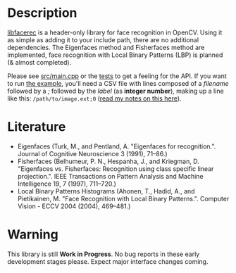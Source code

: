 # Description

[libfacerec](http://www.github.com/bytefish/libfacerec) is a header-only library for face recognition in OpenCV. Using it as simple as adding it to your include path, there are no additional dependencies. The Eigenfaces method and Fisherfaces method are implemented, face recognition with Local Binary Patterns (LBP) is planned (& almost completed). 

Please see [src/main.cpp](https://github.com/bytefish/libfacerec/blob/master/src/main.cpp) or the [tests](https://github.com/bytefish/libfacerec/tree/master/test) to get a feeling for the API. If you want to run [the example]([src/main.cpp](https://github.com/bytefish/libfacerec/blob/master/src/main.cpp)), you'll need a CSV file with lines composed of a _filename_ followed by a _;_ followed by the _label_ (as **integer number**), making up a line like this: `/path/to/image.ext;0` ([read my notes on this here](http://www.bytefish.de/blog/fisherfaces_in_opencv)). 

# Literature

* Eigenfaces (Turk, M., and Pentland, A. "Eigenfaces for recognition.". Journal of Cognitive Neuroscience 3 (1991), 71–86.)
* Fisherfaces (Belhumeur, P. N., Hespanha, J., and Kriegman, D. "Eigenfaces vs. Fisherfaces: Recognition using class specific linear projection.". IEEE Transactions on Pattern Analysis and Machine Intelligence 19, 7 (1997), 711–720.)
* Local Binary Patterns Histograms (Ahonen, T., Hadid, A., and Pietikainen, M. "Face Recognition with Local Binary Patterns.". Computer Vision - ECCV 2004 (2004), 469–481.)

# Warning

This library is still **Work in Progress**. No bug reports in these early development stages please. Expect major interface changes coming.
